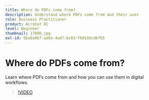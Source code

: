 ```yaml
---
title: Where do PDFs come from?
description: Understand where PDFs come from and their uses
role: Business Practitioner
product: Acrobat DC
level: Beginner
thumbnail: 17096.jpg
exl-id: 0ba6a9b7-ad6e-4ad7-bc03-f60102cdbf65
---
```

# Where do PDFs come from?

Learn where PDFs come from and how you can use them in digital workflows.

>[!VIDEO](https://video.tv.adobe.com/v/17096?hidetitle=true)
